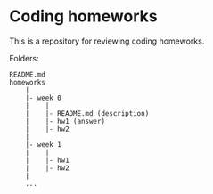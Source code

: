 # Coding homeworks

This is a repository for reviewing coding homeworks.

Folders:

```
README.md
homeworks
    |
    |- week 0
    |    |
    |    |- README.md (description)
    |    |- hw1 (answer)
    |    |- hw2
    |
    |- week 1
    |    |
    |    |- hw1
    |    |- hw2
    |
    ...
```
